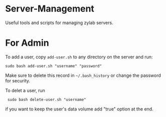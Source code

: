 # Server-Management

Useful tools and scripts for managing zylab servers.

# For Admin

To add a user, copy ```add-user.sh``` to any directory on the server and run:

```sudo bash add-user.sh "username" "password"``` 

Make sure to delete this record in ```~/.bash_history``` or change the password for security.

To delet a user, run

``` sudo bash delete-user.sh "username"```

if you want to keep the user's data volume add "true" option at the end.
